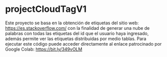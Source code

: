 # projectCloudTagV1
Este proyecto se basa en la obtención de etiquetas del sitio web: https://es.stackoverflow.com/ con la finalidad de generar una nube de palabras con todas las etiquetas
del id que el usuario haya ingresado, además permite ver las etiquetas distribuidas por medio tablas.
Para ejecutar este código puede acceder directamente al enlace patrocinado por Google Colab: https://bit.ly/349vOLM
